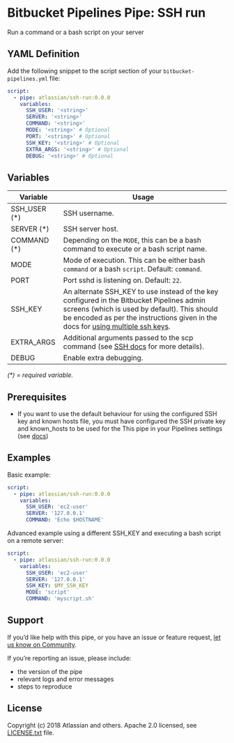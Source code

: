 # Bitbucket Pipelines Pipe: SSH run

Run a command or a bash script on your server

## YAML Definition

Add the following snippet to the script section of your `bitbucket-pipelines.yml` file:

```yaml
script:
  - pipe: atlassian/ssh-run:0.0.0
    variables:
      SSH_USER: '<string>'
      SERVER: '<string>'
      COMMAND: '<string>'
      MODE: '<string>' # Optional
      PORT: '<string>' # Optional
      SSH_KEY: '<string>' # Optional
      EXTRA_ARGS: '<string>' # Optional
      DEBUG: '<string>' # Optional
```

## Variables

| Variable              | Usage                                                       |
| --------------------- | ----------------------------------------------------------- |
| SSH_USER (*)          | SSH username. |
| SERVER (*)              | SSH server host. |
| COMMAND (*)           | Depending on the `MODE`, this can be a bash command to execute or a bash script name.|
| MODE                  | Mode of execution. This can be either bash `command` or a bash `script`. Default: `command`.|
| PORT                  | Port sshd is listening on. Default: `22`. |
| SSH_KEY               | An alternate SSH_KEY to use instead of the key configured in the Bitbucket Pipelines admin screens (which is used by default). This should be encoded as per the instructions given in the docs for [using multiple ssh keys](https://confluence.atlassian.com/bitbucket/use-ssh-keys-in-bitbucket-pipelines-847452940.html#UseSSHkeysinBitbucketPipelines-multiple_keys). |
| EXTRA_ARGS            | Additional arguments passed to the scp command (see [SSH docs](https://linux.die.net/man/1/ssh) for more details). |
| DEBUG                 | Enable extra debugging.|

_(*) = required variable._

## Prerequisites

* If you want to use the default behaviour for using the configured SSH key and known hosts file, you must have configured 
  the SSH private key and known_hosts to be used for the This pipe in your Pipelines settings
  (see [docs](https://confluence.atlassian.com/bitbucket/use-ssh-keys-in-bitbucket-pipelines-847452940.html))

## Examples

Basic example:

```yaml
script:
  - pipe: atlassian/ssh-run:0.0.0
    variables:
      SSH_USER: 'ec2-user'
      SERVER: '127.0.0.1'
      COMMAND: 'Echo $HOSTNAME'
```

Advanced example using a different SSH_KEY and executing a bash script on a remote server:

```yaml
script:
  - pipe: atlassian/ssh-run:0.0.0
    variables:
      SSH_USER: 'ec2-user'
      SERVER: '127.0.0.1'
      SSH_KEY: $MY_SSH_KEY
      MODE: 'script'
      COMMAND: 'myscript.sh'

```

## Support
If you’d like help with this pipe, or you have an issue or feature request, [let us know on Community](https://community.atlassian.com/t5/forums/postpage/choose-node/true/interaction-style/qanda?add-tags=bitbucket-pipelines,pipes,ssh).

If you’re reporting an issue, please include:

- the version of the pipe
- relevant logs and error messages
- steps to reproduce

## License
Copyright (c) 2018 Atlassian and others.
Apache 2.0 licensed, see [LICENSE.txt](LICENSE.txt) file.